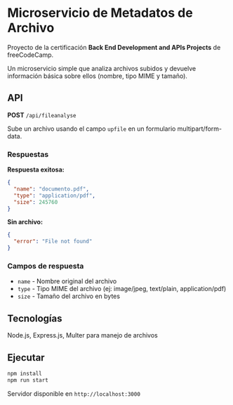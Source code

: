 # Microservicio de Metadatos de Archivo

Proyecto de la certificación **Back End Development and APIs Projects** de freeCodeCamp.

Un microservicio simple que analiza archivos subidos y devuelve información básica sobre ellos (nombre, tipo MIME y tamaño).

## API

**POST** `/api/fileanalyse`

Sube un archivo usando el campo `upfile` en un formulario multipart/form-data.

### Respuestas

**Respuesta exitosa:**
```json
{
  "name": "documento.pdf",
  "type": "application/pdf", 
  "size": 245760
}
```

**Sin archivo:**
```json
{
  "error": "File not found"
}
```

### Campos de respuesta

- `name` - Nombre original del archivo
- `type` - Tipo MIME del archivo (ej: image/jpeg, text/plain, application/pdf)
- `size` - Tamaño del archivo en bytes

## Tecnologías

Node.js, Express.js, Multer para manejo de archivos

## Ejecutar

```bash
npm install
npm run start
```

Servidor disponible en `http://localhost:3000`
